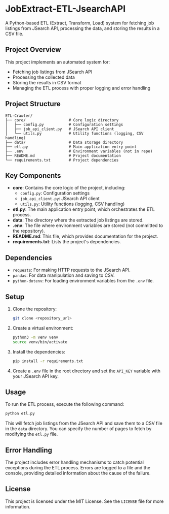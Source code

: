 # JobExtract-ETL-JsearchAPI

A Python-based ETL (Extract, Transform, Load) system for fetching job listings from JSearch API, processing the data, and storing the results in a CSV file.

## Project Overview

This project implements an automated system for:
- Fetching job listings from JSearch API
- Processing the collected data
- Storing the results in CSV format
- Managing the ETL process with proper logging and error handling

## Project Structure

```
ETL-Crawler/
├── core/                   # Core logic directory
│   ├── config.py           # Configuration settings
│   ├── job_api_client.py   # JSearch API client
│   └── utils.py            # Utility functions (logging, CSV handling)
├── data/                   # Data storage directory
├── etl.py                  # Main application entry point
├── .env                    # Environment variables (not in repo)
├── README.md               # Project documentation
└── requirements.txt        # Project dependencies
```

## Key Components

*   **core**: Contains the core logic of the project, including:
    *   `config.py`: Configuration settings
    *   `job_api_client.py`: JSearch API client
    *   `utils.py`: Utility functions (logging, CSV handling)
*   **etl.py**: The main application entry point, which orchestrates the ETL process.
*   **data**: The directory where the extracted job listings are stored.
*   **.env**: The file where environment variables are stored (not committed to the repository).
*   **README.md**: This file, which provides documentation for the project.
*   **requirements.txt**: Lists the project's dependencies.

## Dependencies

*   `requests`: For making HTTP requests to the JSearch API.
*   `pandas`: For data manipulation and saving to CSV.
*   `python-dotenv`: For loading environment variables from the `.env` file.

## Setup

1.  Clone the repository:

    ```bash
    git clone <repository_url>
    ```
2.  Create a virtual environment:

    ```bash
    python3 -m venv venv
    source venv/bin/activate
    ```
3.  Install the dependencies:

    ```bash
    pip install -r requirements.txt
    ```
4.  Create a `.env` file in the root directory and set the `API_KEY` variable with your JSearch API key.

## Usage

To run the ETL process, execute the following command:

```bash
python etl.py
```

This will fetch job listings from the JSearch API and save them to a CSV file in the `data` directory. You can specify the number of pages to fetch by modifying the `etl.py` file.

## Error Handling

The project includes error handling mechanisms to catch potential exceptions during the ETL process. Errors are logged to a file and the console, providing detailed information about the cause of the failure.

## License

This project is licensed under the MIT License. See the `LICENSE` file for more information.
